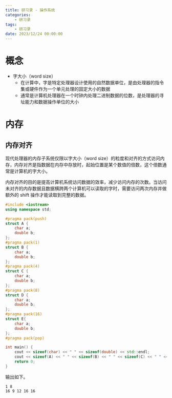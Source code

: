 ```yaml
---
title: 研习录 - 操作系统
categories: 
    - 研习录
tags:
    - 研习录
date: 2023/12/24 00:00:00
---
```


# 概念

- 字大小（word size）
    - 在计算中，字是特定处理器设计使用的自然数据单位，是由处理器的指令集或硬件作为一个单元处理的固定大小的数据
    - 通常是计算机处理器在一个时钟内处理二进制数据的位数，是处理器的寻址能力和数据操作单位的大小

# 内存

## 内存对齐

现代处理器的内存子系统仅限以字大小（word size）的粒度和对齐的方式访问内存，内存对齐是指数据在内存中存放时，起始位置是某个数值的倍数，这个倍数通常是计算机的字大小。

内存对齐的目的是提高计算机系统访问数据的效率，减少访问内存的次数。当访问未对齐的内存数据且数据横跨两个计算机可以读取的字时，需要访问两次内存并做额外的 shift 操作才能读取到完整的数据。

```c++
#include <iostream>
using namespace std;

#pragma pack(push)
struct A {
    char a;
    double b;
};
#pragma pack(1)
struct B {
    char a;
    double b;
};
#pragma pack(4)
struct C {
    char a;
    double b;
};
#pragma pack(8)
struct D {
    char a;
    double b;
};
#pragma pack(16)
struct E{
    char a;
    double b;
};
#pragma pack(pop)

int main() {
    cout << sizeof(char) << " " << sizeof(double) << std::endl;
    cout << sizeof(A) << " " << sizeof(B) << " " << sizeof(C) << " " << sizeof(D) << " " << sizeof(E) << endl;
    return 0;
}
```

输出如下。

```shell
1 8
16 9 12 16 16
```

